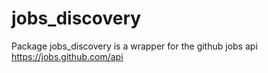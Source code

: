 # jobs_discovery

Package jobs_discovery is a wrapper for the github jobs api
https://jobs.github.com/api

